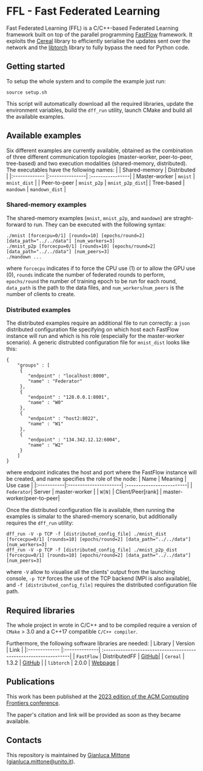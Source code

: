 # FFL - Fast Federated Learning

Fast Federated Learning (FFL) is a C/C++-based Federated Learning framework built on top of the parallel programming [FastFlow](http://calvados.di.unipi.it) framework. It exploits the [Cereal](https://uscilab.github.io/cereal/) library to efficiently serialise the updates sent over the network and the [libtorch](https://pytorch.org/cppdocs/installing.html) library to fully bypass the need for Python code.



## Getting started
To setup the whole system and to compile the example just run:
```
source setup.sh	
```
This script will automatically download all the required libraries, update the environment variables, build the `dff_run` utility, launch CMake and build all the available examples.



## Available examples
Six different examples are currently available, obtained as the combination of three different communication topologies (master-worker, peer-to-peer, tree-based) and two execution modalities (shared-memory, distributed). The executables have the following names:
|        		 | Shared-memory	| Distributed      |
|:------------- |:---------------| :----------------|
| Master-worker | `mnist` 		   |  `mnist_dist`    |
| Peer-to-peer  | `mnist_p2p`	   |  `mnist_p2p_dist`|
| Tree-based    | `mandown`      |  `mandown_dist`  |

### Shared-memory examples
The shared-memory examples (`mnist`, `mnist_p2p`, and `mandown`) are straght-forward to run. They can be executed with the following syntax:
```
./mnist [forcecpu=0/1] [rounds=10] [epochs/round=2] [data_path="../../data"] [num_workers=3]
./mnist_p2p [forcecpu=0/1] [rounds=10] [epochs/round=2] [data_path="../../data"] [num_peers=3]
./mandown ...
```
where `forcecpu` indicates if to force the CPU use (1) or to allow the GPU use (0), `rounds` indicate the number of federated rounds to perform, `epochs/round` the number of training epoch to be run for each round, `data_path` is the path to the data files, and `num_workers`/`num_peers` is the number of clients to create.

### Distributed examples
The distributed examples require an additional file to run correctly: a `json` distributed configuration file specifying on which host each FastFlow instance will run and which is his role (especially for the master-worker scenario). A generic distrubted configuration file for `mnist_dist` looks like this:
```
{
    "groups" : [
     {   
        "endpoint" : "localhost:8000",
        "name" : "Federator"
     },
     {   
        "endpoint" : "128.0.0.1:8001",
        "name" : "W0"
     },
     {   
        "endpoint" : "host2:8022",
        "name" : "W1"
     },
     {   
        "endpoint" : "134.342.12.12:6004",
        "name" : "W2"
     }
    ]
}
```
where endpoint indicates the host and port where the FastFlow instance will be created, and name specifies the role of the node:
| Name       | Meaning               | Use case                  |
|:-----------|:----------------------| :-------------------------|
| `Federator`| Server 		          | master-worker             |
| `W[N]`     | Client/Peer\[rank\]   | master-worker/peer-to-peer|

Once the distributed configuration file is available, then running the examples is simalar to the shared-memory scenario, but additionally requires the `dff_run` utility:
```
dff_run -V -p TCP -f [distributed_config_file] ./mnist_dist [forcecpu=0/1] [rounds=10] [epochs/round=2] [data_path="../../data"] [num_workers=3]
dff_run -V -p TCP -f [distributed_config_file] ./mnist_p2p_dist [forcecpu=0/1] [rounds=10] [epochs/round=2] [data_path="../../data"] [num_peers=3]
```
where `-V` allow to visualise all the clients' output from the launching console, `-p TCP` forces the use of the TCP backend (MPI is also available), and `-f [distributed_config_file]` requires the distributed configuration file path.



## Required libraries
The whole project in wrote in C/C++ and to be compiled require a version of `CMake` > 3.0 and a C++17 compatible `C/C++ compiler`.

Furthermore, the following software libraries are needed:
| Library       | Version       | Link  														   |
|:------------- |:--------------| :----------------------------------------------------------------|
| `FastFlow`    | DistributedFF | [GitHub](https://github.com/fastflow/fastflow/tree/DistributedFF)|
| `Cereal`    	| 1.3.2		    | [GitHub](https://github.com/USCiLab/cereal/tree/v1.3.2)		   |
| `libtorch` 	| 2.0.0         | [Webpage](https://pytorch.org/get-started/locally/) 			   |



## Publications
This work has been published at the [2023 edition of the ACM Computing Frontiers conference](https://www.computingfrontiers.org/2023/).

The paper's citation and link will be provided as soon as they became available.



## Contacts
This repository is maintained by [Gianluca Mittone](https://alpha.di.unito.it/gianluca-mittone/) (gianluca.mittone@unito.it).